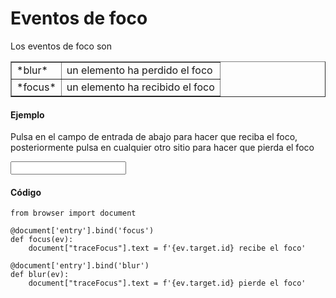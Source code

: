 Eventos de foco
===============

<script type="text/python">
from browser import document as doc
from browser import alert
</script>

Los eventos de foco son

<table cellpadding=3 border=1>
<tr>
<td>*blur*</td>
<td>un elemento ha perdido el foco
</td>
</tr>

<tr>
<td>*focus*</td><td>un elemento ha recibido el foco</td>
</tr>

</table>

#### Ejemplo

Pulsa en el campo de entrada de abajo para hacer que reciba el foco, posteriormente pulsa en cualquier otro sitio para hacer que pierda el foco

<p><input id="entry"></input>&nbsp;<span id="traceFocus">&nbsp;</span>

#### Código

```exec_on_load
from browser import document

@document['entry'].bind('focus')
def focus(ev):
    document["traceFocus"].text = f'{ev.target.id} recibe el foco'

@document['entry'].bind('blur')
def blur(ev):
    document["traceFocus"].text = f'{ev.target.id} pierde el foco'
```
